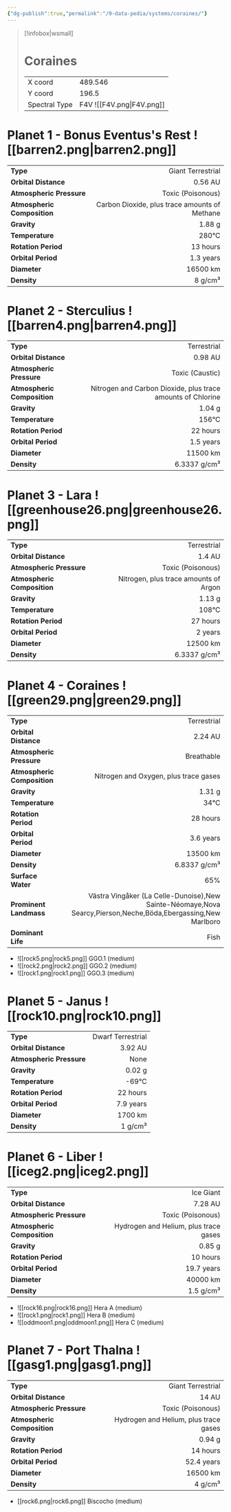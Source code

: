 ```yaml
---
{"dg-publish":true,"permalink":"/9-data-pedia/systems/coraines/"}
---
```


> [!infobox|wsmall]
> # Coraines
> | | |
> | - | - |
> | X coord | 489.546 |
> | Y coord| 196.5 |
> | Spectral Type | F4V ![[F4V.png\|F4V.png]] |

# Planet 1 - Bonus Eventus's Rest ![[barren2.png\|barren2.png]]
|                             |                           |
| --------------------------- | -------------------------:|
| **Type**                    |             Giant Terrestrial |
| **Orbital Distance**        |   0.56 AU |
| **Atmospheric Pressure**    |       Toxic (Poisonous) |
| **Atmospheric Composition** |      Carbon Dioxide, plus trace amounts of Methane |
| **Gravity**                 |        1.88 g |
| **Temperature**             |    280°C |
| **Rotation Period**         |  13 hours |
| **Orbital Period** | 1.3 years |
| **Diameter**                |      16500 km | 
| **Density**                 |    8 g/cm³ |





# Planet 2 - Sterculius ![[barren4.png\|barren4.png]]
|                             |                           |
| --------------------------- | -------------------------:|
| **Type**                    |             Terrestrial |
| **Orbital Distance**        |   0.98 AU |
| **Atmospheric Pressure**    |       Toxic (Caustic) |
| **Atmospheric Composition** |      Nitrogen and Carbon Dioxide, plus trace amounts of Chlorine |
| **Gravity**                 |        1.04 g |
| **Temperature**             |    156°C |
| **Rotation Period**         |  22 hours |
| **Orbital Period** | 1.5 years |
| **Diameter**                |      11500 km | 
| **Density**                 |    6.3337 g/cm³ |





# Planet 3 - Lara ![[greenhouse26.png\|greenhouse26.png]]
|                             |                           |
| --------------------------- | -------------------------:|
| **Type**                    |             Terrestrial |
| **Orbital Distance**        |   1.4 AU |
| **Atmospheric Pressure**    |       Toxic (Poisonous) |
| **Atmospheric Composition** |      Nitrogen, plus trace amounts of Argon |
| **Gravity**                 |        1.13 g |
| **Temperature**             |    108°C |
| **Rotation Period**         |  27 hours |
| **Orbital Period** | 2 years |
| **Diameter**                |      12500 km | 
| **Density**                 |    6.3337 g/cm³ |





# Planet 4 - Coraines ![[green29.png\|green29.png]]
|                             |                           |
| --------------------------- | -------------------------:|
| **Type**                    |             Terrestrial |
| **Orbital Distance**        |   2.24 AU |
| **Atmospheric Pressure**    |       Breathable |
| **Atmospheric Composition** |      Nitrogen and Oxygen, plus trace gases |
| **Gravity**                 |        1.31 g |
| **Temperature**             |    34°C |
| **Rotation Period**         |  28 hours |
| **Orbital Period** | 3.6 years |
| **Diameter**                |      13500 km | 
| **Density**                 |    6.8337 g/cm³ |
| **Surface Water**           |           65% | 
| **Prominent Landmass**      |         Västra Vingåker (La Celle-Dunoise),New Sainte-Néomaye,Nova Searcy,Pierson,Neche,Böda,Ebergassing,New Marlboro | 
| **Dominant Life**           |         Fish |



- ![[rock5.png\|rock5.png]] GGO.1 (medium)
- ![[rock2.png\|rock2.png]] GGO.2 (medium)
- ![[rock1.png\|rock1.png]] GGO.3 (medium)


# Planet 5 - Janus ![[rock10.png\|rock10.png]]
|                             |                           |
| --------------------------- | -------------------------:|
| **Type**                    |             Dwarf Terrestrial |
| **Orbital Distance**        |   3.92 AU |
| **Atmospheric Pressure**    |       None |
| **Gravity**                 |        0.02 g |
| **Temperature**             |    -69°C |
| **Rotation Period**         |  22 hours |
| **Orbital Period** | 7.9 years |
| **Diameter**                |      1700 km | 
| **Density**                 |    1 g/cm³ |





# Planet 6 - Liber ![[iceg2.png\|iceg2.png]]
|                             |                           |
| --------------------------- | -------------------------:|
| **Type**                    |             Ice Giant |
| **Orbital Distance**        |   7.28 AU |
| **Atmospheric Pressure**    |       Toxic (Poisonous) |
| **Atmospheric Composition** |      Hydrogen and Helium, plus trace gases |
| **Gravity**                 |        0.85 g |
| **Rotation Period**         |  10 hours |
| **Orbital Period** | 19.7 years |
| **Diameter**                |      40000 km | 
| **Density**                 |    1.5 g/cm³ |



- ![[rock16.png\|rock16.png]] Hera A (medium)
- ![[rock1.png\|rock1.png]] Hera B (medium)
- ![[oddmoon1.png\|oddmoon1.png]] Hera C (medium)


# Planet 7 - Port Thalna ![[gasg1.png\|gasg1.png]]
|                             |                           |
| --------------------------- | -------------------------:|
| **Type**                    |             Giant Terrestrial |
| **Orbital Distance**        |   14 AU |
| **Atmospheric Pressure**    |       Toxic (Poisonous) |
| **Atmospheric Composition** |      Hydrogen and Helium, plus trace gases |
| **Gravity**                 |        0.94 g |
| **Rotation Period**         |  14 hours |
| **Orbital Period** | 52.4 years |
| **Diameter**                |      16500 km | 
| **Density**                 |    4 g/cm³ |



- [[rock6.png\|rock6.png]] Biscocho (medium)

